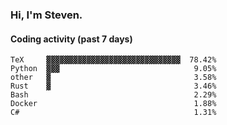 ### Hi, I'm Steven.

#### Coding activity (past 7 days)
```
TeX     ▓▓▓▓▓▓▓▓▓▓▓▓▓▓▓▓▓▓▓▓▓▓▓▓▓▓▓▓▓▓  78.42%
Python  ▓▓▓                              9.05%
other   ▓                                3.58%
Rust    ▓                                3.46%
Bash                                     2.29%
Docker                                   1.88%
C#                                       1.31%
```
